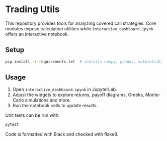 # Trading Utils

This repository provides tools for analyzing covered call strategies. Core modules expose calculation utilities while `interactive_dashboard.ipynb` offers an interactive notebook.

## Setup

```bash
pip install -r requirements.txt  # installs numpy, pandas, matplotlib, ipywidgets, scipy, flake8, black, pytest
```

## Usage

1. Open `interactive_dashboard.ipynb` in JupyterLab.
2. Adjust the widgets to explore returns, payoff diagrams, Greeks, Monte-Carlo simulations and more.
3. Run the notebook cells to update results.

Unit tests can be run with:

```bash
pytest
```

Code is formatted with Black and checked with flake8.
